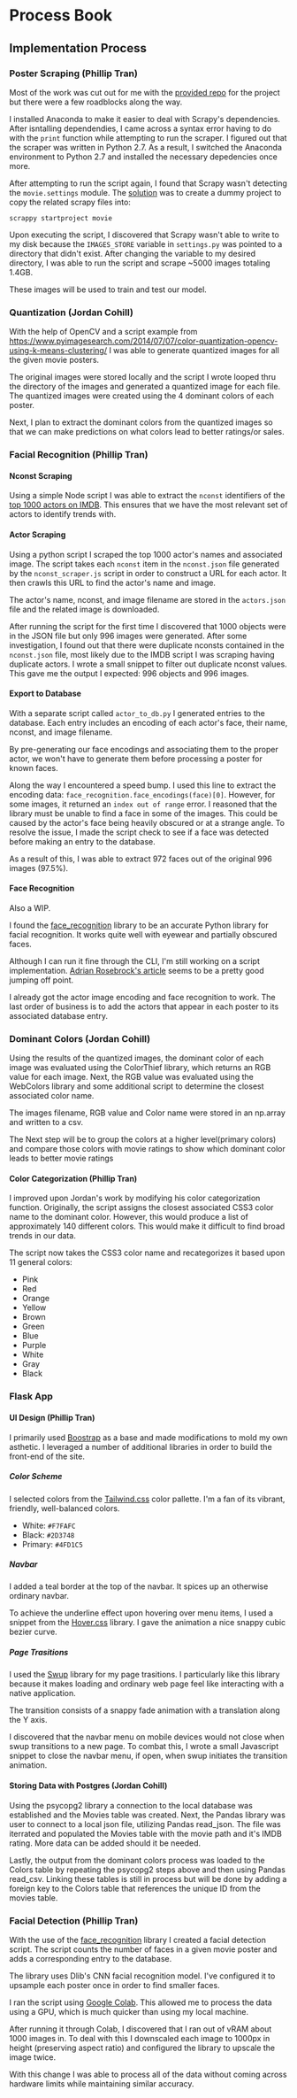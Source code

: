 # Process Book

## Implementation Process

### Poster Scraping (Phillip Tran)

Most of the work was cut out for me with the [provided repo](https://github.com/sundeepblue/movie_rating_prediction)
for the project but there were a few roadblocks along the way.

I installed Anaconda to make it easier to deal with Scrapy's dependencies. After
isntalling dependendies, I came across a syntax error having to do with the 
`print` function while attempting to run the scraper. I figured out that the
scraper was written in Python 2.7. As a result, I switched the Anaconda
environment to Python 2.7 and installed the necessary depedencies once more.

After attempting to run the script again, I found that Scrapy wasn't detecting
the `movie.settings` module. The [solution](https://stackoverflow.com/a/24576949) 
was to create a dummy project to copy the related scrapy files into:

```
scrappy startproject movie
```

Upon executing the script, I discovered that Scrapy wasn't able to write to my
disk because the `IMAGES_STORE` variable in `settings.py` was pointed to a
directory that didn't exist. After changing the variable to my desired
directory, I was able to run the script and scrape ~5000 images totaling
1.4GB.

These images will be used to train and test our model.

### Quantization (Jordan Cohill)

With the help of OpenCV and a script example from 
https://www.pyimagesearch.com/2014/07/07/color-quantization-opencv-using-k-means-clustering/ 
I was able to generate quantized images for all the given movie posters.

The original images were stored locally and the script I wrote looped thru the directory
of the images and generated a quantized image for each file. The quantized images were 
created using the 4 dominant colors of each poster.

Next, I plan to extract the dominant colors from the quantized images so that we can make 
predictions on what colors lead to better ratings/or sales.

### Facial Recognition (Phillip Tran)

#### Nconst Scraping

Using a simple Node script I was able to extract the `nconst` identifiers of the
[top 1000 actors on IMDB](https://www.imdb.com/list/ls058011111/). This ensures
that we have the most relevant set of actors to identify trends with.

#### Actor Scraping

Using a python script I scraped the top 1000 actor's names and associated image.
The script takes each `nconst` item in the `nconst.json` file generated by the
`nconst_scraper.js` script in order to construct a URL for each actor. It then
crawls this URL to find the actor's name and image.

The actor's name, nconst, and image filename are stored in the `actors.json`
file and the related image is downloaded.

After running the script for the first time I discovered that 1000 objects were
in the JSON file but only 996 images were generated. After some investigation,
I found out that there were duplicate nconsts contained in the `nconst.json`
file, most likely due to the IMDB script I was scraping having duplicate actors.
I wrote a small snippet to filter out duplicate nconst values. This gave me the
output I expected: 996 objects and 996 images.

#### Export to Database

With a separate script called `actor_to_db.py` I generated entries to the
database. Each entry includes an encoding of each actor's face, their
name, nconst, and image filename.

By pre-generating our face encodings and associating them to the proper actor,
we won't have to generate them before processing a poster for known faces.

Along the way I encountered a speed bump. I used this line to extract the
encoding data: `face_recognition.face_encodings(face)[0]`. However, for some
images, it returned an `index out of range` error. I reasoned that the library
must be unable to find a face in some of the images. This could be caused by the
actor's face being heavily obscured or at a strange angle. To resolve the issue,
I made the script check to see if a face was detected before making an entry to
the database.

As a result of this, I was able to extract 972 faces out of the original 996
images (97.5%).

#### Face Recognition

Also a WIP.

I found the [face_recognition](https://github.com/ageitgey/face_recognition) 
library to be an accurate Python library for facial recognition. It works quite
well with eyewear and partially obscured faces.

Although I can run it fine through the CLI, I'm still working on a script
implementation. [Adrian Rosebrock's article](https://www.pyimagesearch.com/2018/06/18/face-recognition-with-opencv-python-and-deep-learning/)
seems to be a pretty good jumping off point.

I already got the actor image encoding and face recognition to work. The last
order of business is to add the actors that appear in each poster to its
associated database entry.

### Dominant Colors (Jordan Cohill)
Using the results of the quantized images, the dominant color of each image was
evaluated using the ColorThief library, which returns an RGB value for each image.
Next, the RGB value was evaluated using the WebColors library and some additional 
script to determine the closest associated color name.

The images filename, RGB value and Color name were stored in an np.array and 
written to a csv.

The Next step will be to group the colors at a higher level(primary colors) and compare 
those colors with movie ratings to show which dominant color leads to better movie ratings

#### Color Categorization (Phillip Tran)

I improved upon Jordan's work by modifying his color categorization function.
Originally, the script assigns the closest associated CSS3 color name to the
dominant color. However, this would produce a list of approximately 140
different colors. This would make it difficult to find broad trends in our data.

The script now takes the CSS3 color name and recategorizes it based upon 11
general colors:

- Pink
- Red
- Orange
- Yellow
- Brown
- Green
- Blue
- Purple
- White
- Gray
- Black

### Flask App

#### UI Design (Phillip Tran)

I primarily used [Boostrap](https://getbootstrap.com/) as a base and made
modifications to mold my own asthetic. I leveraged a number of additional
libraries in order to build the front-end of the site.

##### Color Scheme

I selected colors from the [Tailwind.css](https://tailwindcss.com/docs/customizing-colors/#default-color-palette)
color pallette. I'm a fan of its vibrant, friendly, well-balanced colors.

- White: `#F7FAFC`
- Black: `#2D3748`
- Primary: `#4FD1C5`

##### Navbar

I added a teal border at the top of the navbar. It spices up an otherwise
ordinary navbar.

To achieve the underline effect upon hovering over menu items, I used a snippet
from the [Hover.css](https://ianlunn.github.io/Hover/) library. I gave the
animation a nice snappy cubic bezier curve.

##### Page Trasitions

I used the [Swup](https://github.com/swup/swup) library for my page trasitions.
I particularly like this library because it makes loading and ordinary web page
feel like interacting with a native application.

The transition consists of a snappy fade animation with a translation along the
Y axis.

I discovered that the navbar menu on mobile devices would not close when swup
transitions to a new page. To combat this, I wrote a small Javascript snippet to
close the navbar menu, if open, when swup initiates the transition animation.


#### Storing Data with Postgres (Jordan Cohill)

Using the psycopg2 library a connection to the local database was established 
and the Movies table was created. Next, the Pandas library was user to connect 
to a local json file, utilizing Pandas read_json. The file was iterrated and 
populated the Movies table with the movie path and it's IMDB rating. More data 
can be added should it be needed.

Lastly, the output from the dominant colors process was loaded to the Colors
table by repeating the psycopg2 steps above and then using Pandas read_csv.
Linking these tables is still in process but will be done by adding a foreign 
key to the Colors table that references the unique ID from the movies table.

### Facial Detection (Phillip Tran)

With the use of the [face_recognition](https://github.com/ageitgey/face_recognition)
library I created a facial detection script. The script counts the number of
faces in a given movie poster and adds a corresponding entry to the database.

The library uses Dlib's CNN facial recognition model. I've configured it to
upsample each poster once in order to find smaller faces.

I ran the script using [Google Colab](https://colab.research.google.com/drive/1VFrcniIjjWdVoouzlqKBsgxjQGazubgT).
This allowed me to process the data using a GPU, which is much quicker than
using my local machine.

After running it through Colab, I discovered that I ran out of vRAM about 1000
images in. To deal with this I downscaled each image to 1000px in height
(preserving aspect ratio) and configured the library to upscale the image twice.

With this change I was able to process all of the data without coming across
hardware limits while maintaining similar accuracy.